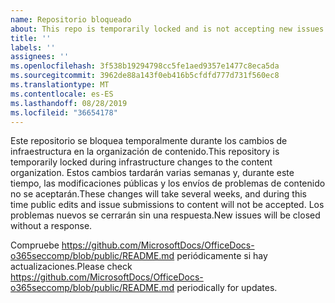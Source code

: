 ```yaml
---
name: Repositorio bloqueado
about: This repo is temporarily locked and is not accepting new issues.
title: ''
labels: ''
assignees: ''
ms.openlocfilehash: 3f538b19294798cc5fe1aed9357e1477c8eca5da
ms.sourcegitcommit: 3962de88a143f0eb416b5cfdfd777d731f560ec8
ms.translationtype: MT
ms.contentlocale: es-ES
ms.lasthandoff: 08/28/2019
ms.locfileid: "36654178"
---
```

<span data-ttu-id="141b4-102">Este repositorio se bloquea temporalmente durante los cambios de infraestructura en la organización de contenido.</span><span class="sxs-lookup"><span data-stu-id="141b4-102">This repository is temporarily locked during infrastructure changes to the content organization.</span></span> <span data-ttu-id="141b4-103">Estos cambios tardarán varias semanas y, durante este tiempo, las modificaciones públicas y los envíos de problemas de contenido no se aceptarán.</span><span class="sxs-lookup"><span data-stu-id="141b4-103">These changes will take several weeks, and during this time public edits and issue submissions to content will not be accepted.</span></span> <span data-ttu-id="141b4-104">Los problemas nuevos se cerrarán sin una respuesta.</span><span class="sxs-lookup"><span data-stu-id="141b4-104">New issues will be closed without a response.</span></span>

<span data-ttu-id="141b4-105">Compruebe https://github.com/MicrosoftDocs/OfficeDocs-o365seccomp/blob/public/README.md periódicamente si hay actualizaciones.</span><span class="sxs-lookup"><span data-stu-id="141b4-105">Please check https://github.com/MicrosoftDocs/OfficeDocs-o365seccomp/blob/public/README.md periodically for updates.</span></span>
